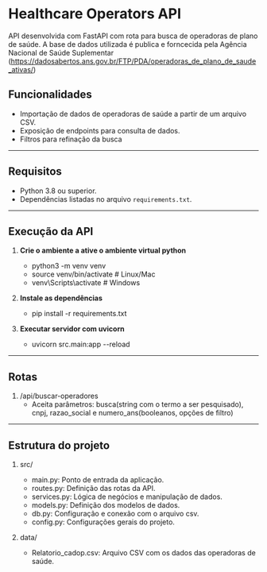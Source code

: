 # Healthcare Operators API

API desenvolvida com FastAPI com rota para busca de operadoras de plano de saúde. A base de dados utilizada é publica e forncecida pela Agência Nacional de Saúde Suplementar (https://dadosabertos.ans.gov.br/FTP/PDA/operadoras_de_plano_de_saude_ativas/)

## Funcionalidades

- Importação de dados de operadoras de saúde a partir de um arquivo CSV.
- Exposição de endpoints para consulta de dados.
- Filtros para refinação da busca

---

## Requisitos

- Python 3.8 ou superior.
- Dependências listadas no arquivo `requirements.txt`.

---

## Execução da API

1. **Crie o ambiente a ative o ambiente virtual python**

   - python3 -m venv venv
   - source venv/bin/activate # Linux/Mac
   - venv\Scripts\activate # Windows

2. **Instale as dependências**

   - pip install -r requirements.txt

3. **Executar servidor com uvicorn**

   - uvicorn src.main:app --reload

---

## Rotas

1. /api/buscar-operadores
   - Aceita parâmetros: busca(string com o termo a ser pesquisado), cnpj, razao_social e numero_ans(booleanos, opções de filtro)

---

## Estrutura do projeto

1. src/

   - main.py: Ponto de entrada da aplicação.
   - routes.py: Definição das rotas da API.
   - services.py: Lógica de negócios e manipulação de dados.
   - models.py: Definição dos modelos de dados.
   - db.py: Configuração e conexão com o arquivo csv.
   - config.py: Configurações gerais do projeto.

2. data/
   - Relatorio_cadop.csv: Arquivo CSV com os dados das operadoras de saúde.
